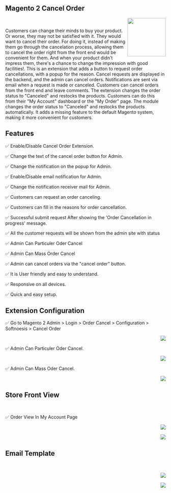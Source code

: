 <article class="markdown-body entry-content container-lg" itemprop="text">
<h1 tabindex="-1" class="heading-element" dir="auto">Magento 2 Cancel Order</h1>

<p dir="auto"><a target="_blank" href="https://commercemarketplace.adobe.com/softnoesis-cancelorder.html"><img align="right" width="120" height="120" src="https://commercemarketplace.adobe.com/media/catalog/product/b/a/bab6_finalsodftnoesisbg2.png?width=750&height=360&store=default&image-type=image&fit=bounds" style="max-width: 100%;"></a></p>
<br>
<p dir="auto">Customers can change their minds to buy your product. Or worse, they may not be satisfied with it. They would want to cancel their order. For doing it, instead of making them go through the cancelation process, allowing them to cancel the order right from the front end would be convenient for them. And when your product didn't impress them, there's a chance to change the impression with good facilities!. This is an extension that adds a button to request order cancellations, with a popup for the reason. Cancel requests are displayed in the backend, and the admin can cancel orders. Notifications are sent via email when a request is made or canceled. Customers can cancel orders from the front end and leave comments. The extension changes the order status to "Canceled" and restocks the products. Customers can do this from their "My Account" dashboard or the "My Order" page. The module changes the order status to "Canceled" and restocks the products automatically. It adds a missing feature to the default Magento system, making it more convenient for customers.

</p>

<h2>Features</h2>

<p>✅ Enable/Disable Cancel Order Extension.</p>
<p>✅ Change the text of the cancel order button for Admin.</p>
<p>✅ Change the notification on the popup for Admin.</p>
<p>✅ Enable/Disable email notification for Admin.</p>
<p>✅ Change the notification receiver mail for Admin.</p>
<p>✅ Customers can request an order canceling.</p>
<p>✅ Customers can fill in the reasons for order cancellation.</p>
<p>✅ Successful submit request After showing the 'Order Cancellation in progress' message.</p>
<p>✅ All the customer requests will be shown from the admin site with status</p>
<p>✅ Admin Can Particuler Oder Cancel</p>
<p>✅ Admin Can Mass Order Cancel</p>
<p>✅ Admin can cancel orders via the "cancel order" button.</p>
<p>✅ It is User friendly and easy to understand.</p>
<p>✅ Responsive on all devices.</p>
<p>✅ Quick and easy setup.</p>

<h2>Extension Configuration</h2>

<p>✅ Go to Magento 2 Admin > Login > Order Cancel > Configuration > Softnoesis >
Cancel Order</p>
<p><img align="right" src="https://commercemarketplace.adobe.com/media/catalog/product/1/1/114f_image5.png" style="max-width: 100%;"/></p>
<p>&nbsp;</p>
<p>✅ Admin Can Particuler Oder Cancel.</p>
<p><img align="right" src="https://commercemarketplace.adobe.com/media/catalog/product/d/f/dfdc_image4.png" style="max-width: 100%;"/></p>
<p>&nbsp;</p>
<p>✅ Admin Can Mass Oder Cancel.</p>
<p><img align="right" src="https://commercemarketplace.adobe.com/media/catalog/product/6/a/6a1f_nimage4.png" style="max-width: 100%;"/></p>
<p>&nbsp;</p>
<h2>Store Front View</h2>
<p>&nbsp;</p>
<p>✅ Order View In My Account Page</p>
<p><img align="right" src="https://commercemarketplace.adobe.com/media/catalog/product/5/d/5d1e_image2.png" style="max-width: 100%;"></p>
<p>&nbsp;</p>
<p><img align="right" src="https://commercemarketplace.adobe.com/media/catalog/product/f/2/f27d_image3.png" style="max-width: 100%;"></p>
<p>&nbsp;</p>
<h2>Email Template</h2>
<p>&nbsp;</p>
<p><img align="right" src="https://commercemarketplace.adobe.com/media/catalog/product/3/4/3450_image1.png" style="max-width: 100%;"></p>
<p>&nbsp;</p>
<p><img align="right" src="https://commercemarketplace.adobe.com/media/catalog/product/8/0/80d2_image.png" style="max-width: 100%;"></p>
</article>

